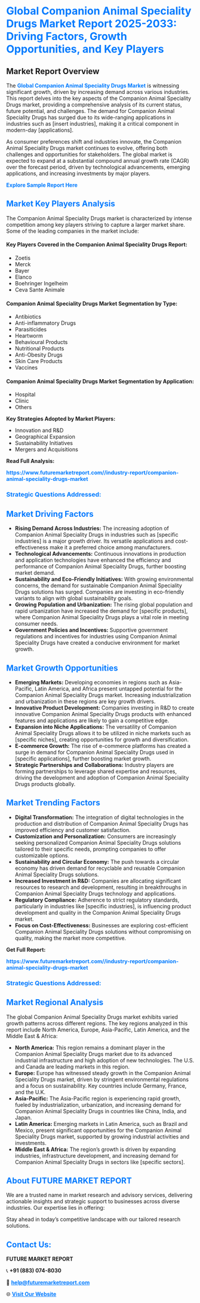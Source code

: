 <h1 style="color: #007BFF;">Global Companion Animal Speciality Drugs Market Report 2025-2033: Driving Factors, Growth Opportunities, and Key Players</h1>

<section id="overview">
<h2>Market Report Overview</h2>
<p>The <a href="https://www.futuremarketreport.com//industry-report/companion-animal-speciality-drugs-market" style="color: #007BFF; text-decoration: none;"><strong>Global Companion Animal Speciality Drugs Market</strong></a> is witnessing significant growth, driven by increasing demand across various industries. This report delves into the key aspects of the Companion Animal Speciality Drugs market, providing a comprehensive analysis of its current status, future potential, and challenges. The demand for Companion Animal Speciality Drugs has surged due to its wide-ranging applications in industries such as [insert industries], making it a critical component in modern-day [applications].</p>
<p>As consumer preferences shift and industries innovate, the Companion Animal Speciality Drugs market continues to evolve, offering both challenges and opportunities for stakeholders. The global market is expected to expand at a substantial compound annual growth rate (CAGR) over the forecast period, driven by technological advancements, emerging applications, and increasing investments by major players.</p>
</section>

<section id="overview">
<p><a href="https://www.futuremarketreport.com//request-sample/reportId=54301" style="color: #007BFF; text-decoration: none;"><strong>Explore Sample Report Here</strong></a></p>
</section>

<section id="key-players">
<h2 style="color: #007BFF;">Market Key Players Analysis</h2>
<p>The Companion Animal Speciality Drugs market is characterized by intense competition among key players striving to capture a larger market share. Some of the leading companies in the market include:</p>
<h4>Key Players Covered in the Companion Animal Speciality Drugs Report:</h4>
<ul><li>Zoetis</li><li>Merck</li><li>Bayer</li><li>Elanco</li><li>Boehringer Ingelheim</li><li>Ceva Sante Animale</li></ul>
<h4>Companion Animal Speciality Drugs Market Segmentation by Type:</h4>
<ul><li>Antibiotics</li><li>Anti-inflammatory Drugs</li><li>Parasiticides</li><li>Heartworm</li><li>Behavioural Products</li><li>Nutritional Products</li><li>Anti-Obesity Drugs</li><li>Skin Care Products</li><li>Vaccines</li></ul>

<h4>Companion Animal Speciality Drugs Market Segmentation by Application:</h4>
<ul><li>Hospital</li><li>Clinic</li><li>Others</li></ul>
<p><strong>Key Strategies Adopted by Market Players:</strong></p>
<ul>
<li>Innovation and R&D</li>
<li>Geographical Expansion</li>
<li>Sustainability Initiatives</li>
<li>Mergers and Acquisitions</li>
</ul>
</section>

<section>
<p><strong>Read Full Analysis: </strong></p><a href="https://www.futuremarketreport.com//industry-report/companion-animal-speciality-drugs-market" style="color: #007BFF; text-decoration: none;"><strong>https://www.futuremarketreport.com//industry-report/companion-animal-speciality-drugs-market</strong></a>
<h3 style="color: #007BFF;">Strategic Questions Addressed:</h3>
</section>

<section id="driving-factors">
<h2 style="color: #007BFF;">Market Driving Factors</h2>
<ul>
<li><strong>Rising Demand Across Industries:</strong> The increasing adoption of Companion Animal Speciality Drugs in industries such as [specific industries] is a major growth driver. Its versatile applications and cost-effectiveness make it a preferred choice among manufacturers.</li>
<li><strong>Technological Advancements:</strong> Continuous innovations in production and application technologies have enhanced the efficiency and performance of Companion Animal Speciality Drugs, further boosting market demand.</li>
<li><strong>Sustainability and Eco-Friendly Initiatives:</strong> With growing environmental concerns, the demand for sustainable Companion Animal Speciality Drugs solutions has surged. Companies are investing in eco-friendly variants to align with global sustainability goals.</li>
<li><strong>Growing Population and Urbanization:</strong> The rising global population and rapid urbanization have increased the demand for [specific products], where Companion Animal Speciality Drugs plays a vital role in meeting consumer needs.</li>
<li><strong>Government Policies and Incentives:</strong> Supportive government regulations and incentives for industries using Companion Animal Speciality Drugs have created a conducive environment for market growth.</li>
</ul>
</section>

<section id="growth-opportunities">
<h2 style="color: #007BFF;">Market Growth Opportunities</h2>
<ul>
<li><strong>Emerging Markets:</strong> Developing economies in regions such as Asia-Pacific, Latin America, and Africa present untapped potential for the Companion Animal Speciality Drugs market. Increasing industrialization and urbanization in these regions are key growth drivers.</li>
<li><strong>Innovative Product Development:</strong> Companies investing in R&D to create innovative Companion Animal Speciality Drugs products with enhanced features and applications are likely to gain a competitive edge.</li>
<li><strong>Expansion into Niche Applications:</strong> The versatility of Companion Animal Speciality Drugs allows it to be utilized in niche markets such as [specific niches], creating opportunities for growth and diversification.</li>
<li><strong>E-commerce Growth:</strong> The rise of e-commerce platforms has created a surge in demand for Companion Animal Speciality Drugs used in [specific applications], further boosting market growth.</li>
<li><strong>Strategic Partnerships and Collaborations:</strong> Industry players are forming partnerships to leverage shared expertise and resources, driving the development and adoption of Companion Animal Speciality Drugs products globally.</li>
</ul>
</section>

<section id="trending-factors">
<h2 style="color: #007BFF;">Market Trending Factors</h2>
<ul>
<li><strong>Digital Transformation:</strong> The integration of digital technologies in the production and distribution of Companion Animal Speciality Drugs has improved efficiency and customer satisfaction.</li>
<li><strong>Customization and Personalization:</strong> Consumers are increasingly seeking personalized Companion Animal Speciality Drugs solutions tailored to their specific needs, prompting companies to offer customizable options.</li>
<li><strong>Sustainability and Circular Economy:</strong> The push towards a circular economy has driven demand for recyclable and reusable Companion Animal Speciality Drugs solutions.</li>
<li><strong>Increased Investment in R&D:</strong> Companies are allocating significant resources to research and development, resulting in breakthroughs in Companion Animal Speciality Drugs technology and applications.</li>
<li><strong>Regulatory Compliance:</strong> Adherence to strict regulatory standards, particularly in industries like [specific industries], is influencing product development and quality in the Companion Animal Speciality Drugs market.</li>
<li><strong>Focus on Cost-Effectiveness:</strong> Businesses are exploring cost-efficient Companion Animal Speciality Drugs solutions without compromising on quality, making the market more competitive.</li>
</ul>
</section>

<section>
<p><strong>Get Full Report: </strong></p><a href="https://www.futuremarketreport.com//industry-report/companion-animal-speciality-drugs-market" style="color: #007BFF; text-decoration: none;"><strong>https://www.futuremarketreport.com//industry-report/companion-animal-speciality-drugs-market</strong></a>
<h3 style="color: #007BFF;">Strategic Questions Addressed:</h3>
</section>


<section id="regional-analysis">
<h2 style="color: #007BFF;">Market Regional Analysis</h2>
<p>The global Companion Animal Speciality Drugs market exhibits varied growth patterns across different regions. The key regions analyzed in this report include North America, Europe, Asia-Pacific, Latin America, and the Middle East & Africa:</p>
<ul>
<li><strong>North America:</strong> This region remains a dominant player in the Companion Animal Speciality Drugs market due to its advanced industrial infrastructure and high adoption of new technologies. The U.S. and Canada are leading markets in this region.</li>
<li><strong>Europe:</strong> Europe has witnessed steady growth in the Companion Animal Speciality Drugs market, driven by stringent environmental regulations and a focus on sustainability. Key countries include Germany, France, and the U.K.</li>
<li><strong>Asia-Pacific:</strong> The Asia-Pacific region is experiencing rapid growth, fueled by industrialization, urbanization, and increasing demand for Companion Animal Speciality Drugs in countries like China, India, and Japan.</li>
<li><strong>Latin America:</strong> Emerging markets in Latin America, such as Brazil and Mexico, present significant opportunities for the Companion Animal Speciality Drugs market, supported by growing industrial activities and investments.</li>
<li><strong>Middle East & Africa:</strong> The region’s growth is driven by expanding industries, infrastructure development, and increasing demand for Companion Animal Speciality Drugs in sectors like [specific sectors].</li>
</ul>
</section>

<footer>
<h2 style="color: #007BFF;">About FUTURE MARKET REPORT</h2>
<p>We are a trusted name in market research and advisory services, delivering actionable insights and strategic support to businesses across diverse industries. Our expertise lies in offering:</p>

<p>Stay ahead in today’s competitive landscape with our tailored research solutions.</p>

<h2 style="color: #007BFF;">Contact Us:</h2>
<p><strong>FUTURE MARKET REPORT</strong></p>
<p>📞 <strong>+91 (883) 074-8030</strong></p>
<p>📧 <strong><a href="mailto:help@futuremarketreport.com" style="color: #007BFF;">help@futuremarketreport.com</a></strong></p>
<p>🌐 <strong><a href="https://www.futuremarketreport.com/" style="color: #007BFF;">Visit Our Website</a></strong></p>
</footer>
